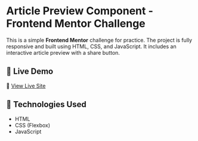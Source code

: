 # Article Preview Component - Frontend Mentor Challenge

This is a simple **Frontend Mentor** challenge for practice. The project is fully responsive and built using HTML, CSS, and JavaScript. It includes an interactive article preview with a share button.

## 🚀 Live Demo
🔗 [View Live Site](https://amitkumar1590.github.io/Article-preview-component/)

## 📌 Technologies Used
- HTML
- CSS (Flexbox)
- JavaScript

